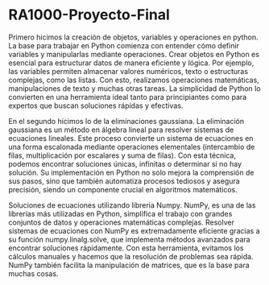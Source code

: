 # RA1000-Proyecto-Final

Primero hicimos la creación de objetos, variables y operaciones en python. La base para trabajar en Python comienza con entender cómo definir variables y manipularlas mediante operaciones. Crear objetos en Python es esencial para estructurar datos de manera eficiente y lógica. Por ejemplo, las variables permiten almacenar valores numéricos, texto o estructuras complejas, como las listas. Con esto, realizamos operaciones matemáticas, manipulaciones de texto y muchas otras tareas. La simplicidad de Python lo convierten en una herramienta ideal tanto para principiantes como para expertos que buscan soluciones rápidas y efectivas. 

En el segundo hicimos lo de la eliminaciones gaussiana. La eliminación gaussiana es un método en álgebra lineal para resolver sistemas de ecuaciones lineales. Este proceso convierte un sistema de ecuaciones en una forma escalonada mediante operaciones elementales (intercambio de filas, multiplicación por escalares y suma de filas). Con esta técnica, podemos encontrar soluciones únicas, infinitas o determinar si no hay solución. Su implementación en Python no solo mejora la comprensión de sus pasos, sino que también automatiza procesos tediosos y asegura precisión, siendo un componente crucial en algoritmos matemáticos.

Soluciones de ecuaciones utilizando libreria Numpy. NumPy, es una de las librerías más utilizadas en Python, simplifica el trabajo con grandes conjuntos de datos y operaciones matemáticas complejas. Resolver sistemas de ecuaciones con NumPy es extremadamente eficiente gracias a su función numpy.linalg.solve, que implementa métodos avanzados para encontrar soluciones rápidamente. Con esta herramienta, evitamos los cálculos manuales y hacemos que la resolución de problemas sea rápida. NumPy también facilita la manipulación de matrices, que es la base para muchas cosas.
